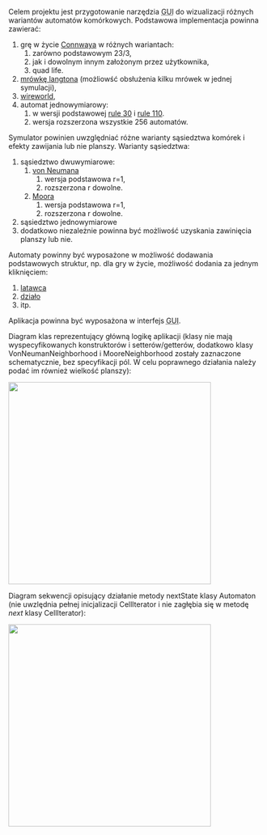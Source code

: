 Celem projektu jest przygotowanie narzędzia <abbr title="Graphical User Interface">GUI</abbr> do wizualizacji różnych wariantów automatów komórkowych. Podstawowa implementacja powinna zawierać:
<ol>
<li class="level1">  grę w życie <a href="https://en.wikipedia.org/wiki/Conway%27s_Game_of_Life" class="urlextern" title="https://en.wikipedia.org/wiki/Conway%27s_Game_of_Life"  rel="nofollow">Connwaya</a> w różnych wariantach: 
<ol>
<li class="level2"> zarówno podstawowym 23/3,
</li>
<li class="level2"> jak i dowolnym innym założonym przez użytkownika, 
</li>
<li class="level2"> quad life.
</li>
</ol>
</li>
<li class="level1"><a href="https://en.wikipedia.org/wiki/Langton%27s_ant" class="urlextern" title="https://en.wikipedia.org/wiki/Langton%27s_ant"  rel="nofollow">mrówkę langtona</a> (możliowść obsłużenia kilku mrówek w jednej symulacji),
</li>
<li class="level1"> <a href="https://en.wikipedia.org/wiki/Wireworld" class="urlextern" title="https://en.wikipedia.org/wiki/Wireworld"  rel="nofollow">wireworld</a>,
</li>
<li class="level1">automat jednowymiarowy:
<ol>
<li class="level2">w wersji podstawowej <a href="http://mathworld.wolfram.com/Rule30.html" class="urlextern" title="http://mathworld.wolfram.com/Rule30.html"  rel="nofollow">rule 30</a> i <a href="http://mathworld.wolfram.com/Rule110.html" class="urlextern" title="http://mathworld.wolfram.com/Rule110.html"  rel="nofollow">rule 110</a>.
</li>
<li class="level2"> wersja rozszerzona wszystkie 256 automatów.
</li>
</ol>
</li>
</ol>

<p>
Symulator powinien uwzględniać różne warianty sąsiedztwa komórek i efekty zawijania lub nie planszy. 
Warianty sąsiedztwa:
</p>
<ol>
<li class="level1"> sąsiedztwo dwuwymiarowe:
<ol>
<li class="level2"> <a href="http://mathworld.wolfram.com/vonNeumannNeighborhood.html" class="urlextern" title="http://mathworld.wolfram.com/vonNeumannNeighborhood.html"  rel="nofollow">von Neumana</a>
<ol>
<li class="level3"> wersja podstawowa r=1,
</li>
<li class="level3"> rozszerzona r dowolne.
</li>
</ol>
</li>
<li class="level2"> <a href="http://mathworld.wolfram.com/MooreNeighborhood.html" class="urlextern" title="http://mathworld.wolfram.com/MooreNeighborhood.html"  rel="nofollow">Moora</a>
<ol>
<li class="level3"> wersja podstawowa r=1,
</li>
<li class="level3"> rozszerzona r dowolne.
</li>
</ol>
</li>
</ol>
</li>
<li class="level1"> sąsiedztwo jednowymiarowe
</li>
<li class="level1"> dodatkowo niezależnie powinna być możliwość uzyskania zawinięcia planszy lub nie.
</li>
</ol>

<p>
Automaty powinny być wyposażone w możliwość dodawania podstawowych
struktur, np. dla gry w życie, możliwość dodania za jednym kliknięciem:
</p>
<ol>
<li class="level1"> <a href="https://en.wikipedia.org/wiki/File:Game_of_life_animated_glider.gif" class="urlextern" title="https://en.wikipedia.org/wiki/File:Game_of_life_animated_glider.gif"  rel="nofollow">latawca</a>
</li>
<li class="level1"> <a href="https://en.wikipedia.org/wiki/File:Game_of_life_glider_gun.svg" class="urlextern" title="https://en.wikipedia.org/wiki/File:Game_of_life_glider_gun.svg"  rel="nofollow">działo</a>
</li>
<li class="level1"> itp.
</li>
</ol>

<p>
Aplikacja powinna być wyposażona w interfejs <abbr title="Graphical User Interface">GUI</abbr>.
</p>

<p>
Diagram klas reprezentujący główną logikę aplikacji (klasy nie mają wyspecyfikowanych konstruktorów i setterów/getterów, dodatkowo klasy VonNeumanNeighborhood i MooreNeighborhood zostały zaznaczone schematycznie, bez specyfikacji pól. W celu poprawnego działania
należy podać im również wielkość planszy):</p>
<p>
<a href="http://home.agh.edu.pl/~mwypych/lib/exe/fetch.php?media=zimowy:java2015:labs:automaton.png" class="media" title="zimowy:java2015:labs:automaton.png"><img src="http://home.agh.edu.pl/~mwypych/lib/exe/fetch.php?w=400&amp;tok=d50258&amp;media=zimowy:java2015:labs:automaton.png" class="mediacenter" alt="" width="400" /></a>
</p>
<p>Diagram sekwencji opisujący działanie metody nextState klasy Automaton (nie uwzlędnia pełnej inicjalizacji CellIterator i nie zagłębia się w metodę <em>next</em> klasy CellIterator):</p>
<p>
<a href="http://home.agh.edu.pl/~mwypych/lib/exe/fetch.php?media=zimowy:java2015:labs:automaton-seq.png" class="media" title="zimowy:java2015:labs:automaton-seq.png"><img src="http://home.agh.edu.pl/~mwypych/lib/exe/fetch.php?w=400&amp;tok=16cb6d&amp;media=zimowy:java2015:labs:automaton-seq.png" class="mediacenter" alt="" width="400" /></a>
</p>
